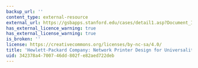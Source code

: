 ```yaml
---
backup_url: ''
content_type: external-resource
external_url: https://gsbapps.stanford.edu/cases/detail1.asp?Document_ID=1311
has_external_licence_warning: true
has_external_license_warning: true
is_broken: ''
license: https://creativecommons.org/licenses/by-nc-sa/4.0/
title: 'Hewlett-Packard Company: Network Printer Design for Universality'
uid: 342378a4-7007-46dd-802f-e82aed722deb
---
```

